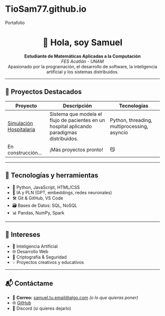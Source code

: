 # TioSam77.github.io
Portafolio
<h1 align="center">👋 Hola, soy Samuel</h1>

<p align="center">
  <strong>Estudiante de Matemáticas Aplicadas a la Computación</strong><br>
  <em>FES Acatlán - UNAM</em><br>
  Apasionado por la programación, el desarrollo de software, la inteligencia artificial y los sistemas distribuidos.
</p>

---

## 🚀 Proyectos Destacados

| Proyecto | Descripción | Tecnologías |
|---------|-------------|-------------|
| [Simulación Hospitalaria](https://github.com/TioSam77/Simulacion-hospitalaria) | Sistema que modela el flujo de pacientes en un hospital aplicando paradigmas distribuidos. | Python, threading, multiprocessing, asyncio |
| En construcción... | ¡Más proyectos pronto! | 😼 |

---

## 🧰 Tecnologías y herramientas

- 🐍 Python, JavaScript, HTML/CSS
- 🧠 IA y PLN (GPT, embeddings, redes neuronales)
- 🛠️ Git & GitHub, VS Code
- 🗃️ Bases de Datos: SQL, NoSQL
- 📊 Pandas, NumPy, Spark

---

## 🎯 Intereses

- 🤖 Inteligencia Artificial
- 🌐 Desarrollo Web
- 🔐 Criptografía & Seguridad
- 💡 Proyectos creativos y educativos

---

## 📬 Contáctame

- 📧 **Correo:** samuel.tu.email@algo.com *(o lo que quieras poner)*
- 🌐 [GitHub](https://github.com/TioSam77)
- 💬 Discord (si quieres dejarlo)

